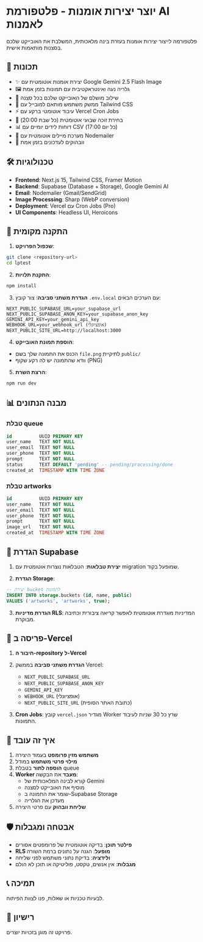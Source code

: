 # יוצר יצירות אומנות - פלטפורמת AI לאמנות

פלטפורמה לייצור יצירות אומנות בעזרת בינה מלאכותית, המשלבת את האובייקט שלכם בסצנות מותאמות אישית.

## 🎨 תכונות

- ✨ יצירת אומנות אוטומטית עם Google Gemini 2.5 Flash Image
- 🖼️ גלריה נעה ואינטראקטיבית עם תמונות בזמן אמת
- 🎯 שילוב מושלם של האובייקט שלכם בכל סצנה
- 📱 ממשק משתמש מותאם למובייל עם Tailwind CSS
- ⚡ עיבוד אוטומטי ברקע עם Vercel Cron Jobs
- 👑 בחירת זוכה שבועי אוטומטית (כל שבת 20:00)
- 📊 דוחות לידים יומיים עם CSV (כל יום 17:00)
- 📧 מערכת מיילים אוטומטית עם Nodemailer
- 🔗 וובהוקים לעדכונים בזמן אמת

## 🛠️ טכנולוגיות

- **Frontend**: Next.js 15, Tailwind CSS, Framer Motion
- **Backend**: Supabase (Database + Storage), Google Gemini AI
- **Email**: Nodemailer (Gmail/SendGrid)
- **Image Processing**: Sharp (WebP conversion)
- **Deployment**: Vercel עם Cron Jobs (Pro)
- **UI Components**: Headless UI, Heroicons

## 🚀 התקנה מקומית

1. **שכפול הפרויקט**:
```bash
git clone <repository-url>
cd lptest
```

2. **התקנת תלויות**:
```bash
npm install
```

3. **הגדרת משתני סביבה**:
צור קובץ `.env.local` עם הערכים הבאים:
```env
NEXT_PUBLIC_SUPABASE_URL=your_supabase_url
NEXT_PUBLIC_SUPABASE_ANON_KEY=your_supabase_anon_key
GEMINI_API_KEY=your_gemini_api_key
WEBHOOK_URL=your_webhook_url (אופציונלי)
NEXT_PUBLIC_SITE_URL=http://localhost:3000
```

4. **הוספת תמונת האובייקט**:
- הכנס את התמונה שלך בשם `file.png` לתיקיית `public/`
- וודא שהתמונה יש לה רקע שקוף (PNG)

5. **הרצת השרת**:
```bash
npm run dev
```

## 📊 מבנה הנתונים

### טבלת queue
```sql
id          UUID PRIMARY KEY
user_name   TEXT NOT NULL
user_email  TEXT NOT NULL  
user_phone  TEXT NOT NULL
prompt      TEXT NOT NULL
status      TEXT DEFAULT 'pending' -- pending/processing/done
created_at  TIMESTAMP WITH TIME ZONE
```

### טבלת artworks
```sql
id          UUID PRIMARY KEY
user_name   TEXT NOT NULL
user_email  TEXT NOT NULL
user_phone  TEXT NOT NULL
prompt      TEXT NOT NULL
image_url   TEXT NOT NULL
created_at  TIMESTAMP WITH TIME ZONE
```

## 🔧 הגדרת Supabase

1. **יצירת טבלאות**:
הטבלאות נוצרות אוטומטית עם migration שמופעל בקוד.

2. **הגדרת Storage**:
```sql
-- יצירת bucket לתמונות
INSERT INTO storage.buckets (id, name, public)
VALUES ('artworks', 'artworks', true);
```

3. **הגדרת מדיניות RLS**:
המדיניות מוגדרת אוטומטית לאפשר קריאה ציבורית וכתיבה מבוקרת.

## 🚀 פריסה ב-Vercel

1. **חיבור ה-repository ל-Vercel**
2. **הגדרת משתני סביבה** בממשק Vercel:
   - `NEXT_PUBLIC_SUPABASE_URL`
   - `NEXT_PUBLIC_SUPABASE_ANON_KEY`
   - `GEMINI_API_KEY`
   - `WEBHOOK_URL` (אופציונלי)
   - `NEXT_PUBLIC_SITE_URL` (כתובת האתר הסופית)

3. **Cron Jobs**:
קובץ `vercel.json` מגדיר Worker שרץ כל 30 שניות לעיבוד התמונות.

## 🎯 איך זה עובד

1. **משתמש מזין פרומפט** בעמוד היצירה
2. **מילוי פרטי משתמש** במודל
3. **הוספה לתור** בטבלת queue
4. **Worker מעבד** את הבקשה:
   - קורא לבינה המלאכותית של Gemini
   - מוסיף את האובייקט לסצנה
   - שומר את התמונה ב-Supabase Storage
   - מעדכן את הגלריה
5. **שליחת וובהוק** עם פרטי היצירה

## 🛡️ אבטחה ומגבלות

- **פילטר תוכן**: בדיקה אוטומטית של פרומפטים אסורים
- **RLS מופעל**: הגנה על נתונים ברמת השורה
- **ולידציה**: בדיקת נתוני משתמש לפני שליחה
- **מגבלות**: אין אנשים, טקסט, פוליטיקה או תוכן לא הולם

## 📞 תמיכה

לבעיות טכניות או שאלות, פנו לצוות הפיתוח.

## 📄 רישיון

פרויקט זה מוגן בזכויות יוצרים.